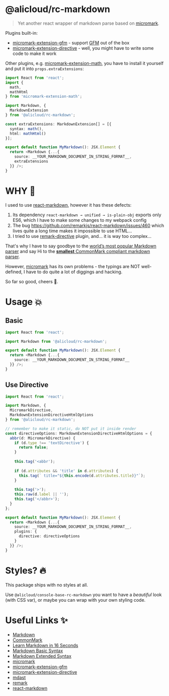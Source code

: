 @alicloud/rc-markdown
===

> Yet another react wrapper of markdown parse based on [micromark].

Plugins built-in:

* [micromark-extension-gfm] - support [GFM] out of the box
* [micromark-extension-directive] - well, you might have to write some code to make it work

Other plugins, e.g. [micromark-extension-math](https://github.com/micromark/micromark-extension-math), you have to install it yourself and put it into `props.extraExtensions`:

```typescript jsx
import React from 'react';
import {
  math,
  mathHtml
} from 'micromark-extension-math';

import Markdown, {
  MarkdownExtension
} from '@alicloud/rc-markdown';

const extraExtensions: MarkdownExtension[] = [{
  syntax: math(),
  html: mathHtml()
}];

export default function MyMarkdown(): JSX.Element {
  return <Markdown {...{
    source: __YOUR_MARKDOWN_DOCUMENT_IN_STRING_FORMAT__,
    extraExtensions
  }} />;
}
```

# WHY 🙈

I used to use [react-markdown], however it has these defects:

1. Its dependency `react-markdown → unified → is-plain-obj` exports only ES6, which I have to make some changes to my webpack config
2. The bug <https://github.com/remarkjs/react-markdown/issues/460> which lives quite a long time makes it impossible to use HTML...
3. I tried to use [remark-directive] plugin, and... it is way too complex...

That's why I have to say goodbye to the [world’s most popular Markdown parser](https://www.npmtrends.com/remark-parse-vs-marked-vs-markdown-it) and say Hi to the [**smallest** CommonMark compliant markdown parser](https://github.com/micromark/micromark).

However, [micromark] has its own problems - the typings are NOT well-defined, I have to do quite a lot of diggings and hacking.

So far so good, cheers 🎉.

# Usage 💥

## Basic

```typescript jsx
import React from 'react';

import Markdown from '@alicloud/rc-markdown';

export default function MyMarkdown(): JSX.Element {
  return <Markdown {...{
    source: __YOUR_MARKDOWN_DOCUMENT_IN_STRING_FORMAT__
  }} />;
}
```

## Use Directive

```typescript jsx
import React from 'react';

import Markdown, {
  MicromarkDirective,
  MarkdownExtensionDirectiveHtmlOptions
} from '@alicloud/rc-markdown';

// remember to make it static, do NOT put it inside render
const directiveOptions: MarkdownExtensionDirectiveHtmlOptions = {
  abbr(d: MicromarkDirective) {
    if (d.type !== 'textDirective') {
      return false;
    }
    
    this.tag('<abbr');
    
    if (d.attributes && 'title' in d.attributes) {
      this.tag(` title="${this.encode(d.attributes.title)}"`);
    }
    
    this.tag('>');
    this.raw(d.label || '');
    this.tag('</abbr>');
  }
};

export default function MyMarkdown(): JSX.Element {
  return <Markdown {...{
    source: __YOUR_MARKDOWN_DOCUMENT_IN_STRING_FORMAT__,
    plugins: {
      directive: directiveOptions
    }
  }} />;
}
```

# Styles? 🔥

This package ships with no styles at all.

Use `@alicloud/console-base-rc-markdown` you want to have a _beautiful_ look (with CSS var), or maybe you can wrap with your own styling code.

# Useful Links ✨

* [Markdown](https://daringfireball.net/projects/markdown)
* [CommonMark]
* [Learn Markdown in 16 Seconds](https://commonmark.org/help)
* [Markdown Basic Syntax]
* [Markdown Extended Syntax]
* [micromark]
* [micromark-extension-gfm]
* [micromark-extension-directive]
* [mdast]
* [remark]
* [react-markdown]

[react-markdown]: https://github.com/remarkjs/react-markdown
[remark-directive]: https://github.com/remarkjs/remark-directive
[Markdown Basic Syntax]: https://www.markdownguide.org/basic-syntax
[Markdown Extended Syntax]: https://www.markdownguide.org/extended-syntax
[CommonMark]: https://commonmark.org
[GFM]: https://gith[micromark]ub.github.com/gfm "GitHub Flavored Markdown"
[micromark]: https://github.com/micromark/micromark
[micromark-extension-gfm]: https://github.com/micromark/micromark-extension-gfm
[micromark-extension-directive]: https://github.com/micromark/micromark-extension-directive
[mdast]: https://github.com/syntax-tree/mdast
[remark]: https://github.com/remarkjs/remark
[react-markdown]: https://github.com/remarkjs/react-markdown

